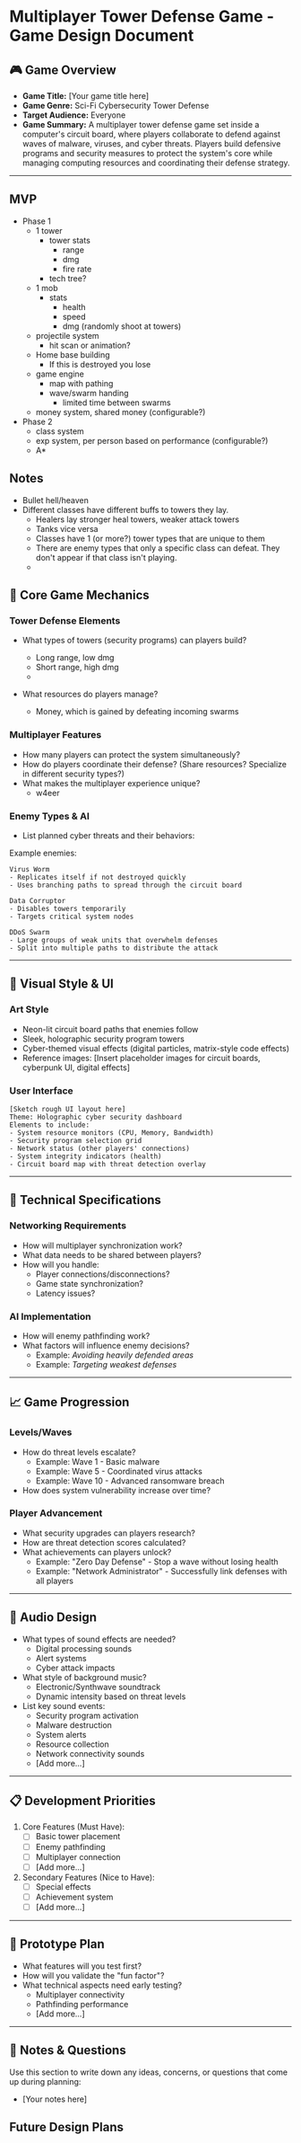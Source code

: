 # Multiplayer Tower Defense Game - Game Design Document

## 🎮 Game Overview
- **Game Title:** [Your game title here]
- **Game Genre:** Sci-Fi Cybersecurity Tower Defense
- **Target Audience:** Everyone
- **Game Summary:** A multiplayer tower defense game set inside a computer's circuit board, where players collaborate to defend against waves of malware, viruses, and cyber threats. Players build defensive programs and security measures to protect the system's core while managing computing resources and coordinating their defense strategy.

---

## MVP
- Phase 1
  - 1 tower
    - tower stats
      - range
      - dmg
      - fire rate
    - tech tree?
  - 1 mob
    - stats
      - health
      - speed
      - dmg (randomly shoot at towers)
  - projectile system
    - hit scan or animation?
  - Home base building
    - If this is destroyed you lose
  - game engine
    - map with pathing
    - wave/swarm handing
      - limited time between swarms
  - money system, shared money (configurable?)
- Phase 2
  - class system
  - exp system, per person based on performance (configurable?)
  - A* 

## Notes
- Bullet hell/heaven
- Different classes have different buffs to towers they lay.
  - Healers lay stronger heal towers, weaker attack towers
  - Tanks vice versa
  - Classes have 1 (or more?) tower types that are unique to them
  - There are enemy types that only a specific class can defeat. They don't appear if that class isn't playing.
  - 


## 🎯 Core Game Mechanics

### Tower Defense Elements
- What types of towers (security programs) can players build?
  - Long range, low dmg
  - Short range, high dmg
  - 

- What resources do players manage?
  - Money, which is gained by defeating incoming swarms

### Multiplayer Features
- How many players can protect the system simultaneously?
- How do players coordinate their defense? (Share resources? Specialize in different security types?)
- What makes the multiplayer experience unique?
  - w4eer

### Enemy Types & AI
- List planned cyber threats and their behaviors:

Example enemies:
```
Virus Worm
- Replicates itself if not destroyed quickly
- Uses branching paths to spread through the circuit board

Data Corruptor
- Disables towers temporarily
- Targets critical system nodes

DDoS Swarm
- Large groups of weak units that overwhelm defenses
- Split into multiple paths to distribute the attack
```

---

## 🎨 Visual Style & UI

### Art Style
- Neon-lit circuit board paths that enemies follow
- Sleek, holographic security program towers
- Cyber-themed visual effects (digital particles, matrix-style code effects)
- Reference images: [Insert placeholder images for circuit boards, cyberpunk UI, digital effects]

### User Interface
```
[Sketch rough UI layout here]
Theme: Holographic cyber security dashboard
Elements to include:
- System resource monitors (CPU, Memory, Bandwidth)
- Security program selection grid
- Network status (other players' connections)
- System integrity indicators (health)
- Circuit board map with threat detection overlay
```

---

## 🔧 Technical Specifications

### Networking Requirements
- How will multiplayer synchronization work?
- What data needs to be shared between players?
- How will you handle:
  - Player connections/disconnections?
  - Game state synchronization?
  - Latency issues?

### AI Implementation
- How will enemy pathfinding work?
- What factors will influence enemy decisions?
  - Example: _Avoiding heavily defended areas_
  - Example: _Targeting weakest defenses_

---

## 📈 Game Progression

### Levels/Waves
- How do threat levels escalate?
  - Example: Wave 1 - Basic malware
  - Example: Wave 5 - Coordinated virus attacks
  - Example: Wave 10 - Advanced ransomware breach
- How does system vulnerability increase over time?

### Player Advancement
- What security upgrades can players research?
- How are threat detection scores calculated?
- What achievements can players unlock?
  - Example: "Zero Day Defense" - Stop a wave without losing health
  - Example: "Network Administrator" - Successfully link defenses with all players

---

## 🎵 Audio Design
- What types of sound effects are needed?
  - Digital processing sounds
  - Alert systems
  - Cyber attack impacts
- What style of background music?
  - Electronic/Synthwave soundtrack
  - Dynamic intensity based on threat levels
- List key sound events:
  - Security program activation
  - Malware destruction
  - System alerts
  - Resource collection
  - Network connectivity sounds
  - [Add more...]

---

## 📋 Development Priorities
1. Core Features (Must Have):
   - [ ] Basic tower placement
   - [ ] Enemy pathfinding
   - [ ] Multiplayer connection
   - [ ] [Add more...]

2. Secondary Features (Nice to Have):
   - [ ] Special effects
   - [ ] Achievement system
   - [ ] [Add more...]

---

## 🧪 Prototype Plan
- What features will you test first?
- How will you validate the "fun factor"?
- What technical aspects need early testing?
  - Multiplayer connectivity
  - Pathfinding performance
  - [Add more...]

---

## 📝 Notes & Questions
Use this section to write down any ideas, concerns, or questions that come up during planning:
- [Your notes here]

## Future Design Plans
